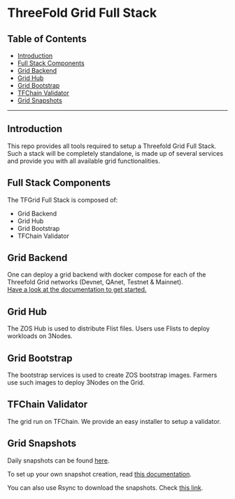 <h1>ThreeFold Grid Full Stack</h1> 

<h2>Table of Contents</h2>

- [Introduction](#introduction)
- [Full Stack Components](#full-stack-components)
- [Grid Backend](#grid-backend)
- [Grid Hub](#grid-hub)
- [Grid Bootstrap](#grid-bootstrap)
- [TFChain Validator](#tfchain-validator)
- [Grid Snapshots](#grid-snapshots)

---

## Introduction

This repo provides all tools required to setup a Threefold Grid Full Stack. Such a stack will be completely standalone, is made up of several services and provide you with all available grid functionalities.  

## Full Stack Components

The TFGrid Full Stack is composed of:

- Grid Backend
- Grid Hub
- Grid Bootstrap
- TFChain Validator

## Grid Backend

One can deploy a grid backend with docker compose for each of the Threefold Grid networks (Devnet, QAnet, Testnet & Mainnet).  
[Have a look at the documentation to get started.](https://github.com/threefoldtech/grid_deployment/tree/development/docker-compose)

## Grid Hub

The ZOS Hub is used to distribute Flist files. Users use Flists to deploy workloads on 3Nodes.

## Grid Bootstrap

The bootstrap services is used to create ZOS bootstrap images. Farmers use such images to deploy 3Nodes on the Grid.

## TFChain Validator

The grid run on TFChain. We provide an easy installer to setup a validator.

## Grid Snapshots

Daily snapshots can be found [here](https://bknd.snapshot.grid.tf/).

To set up your own snapshot creation, read [this documentation](https://github.com/threefoldtech/grid_deployment/tree/development/grid-snapshots).

You can also use Rsync to download the snapshots. Check [this link](https://github.com/threefoldtech/grid_deployment/tree/development/grid-snapshots#public-rsync-provided-by-threefold).
